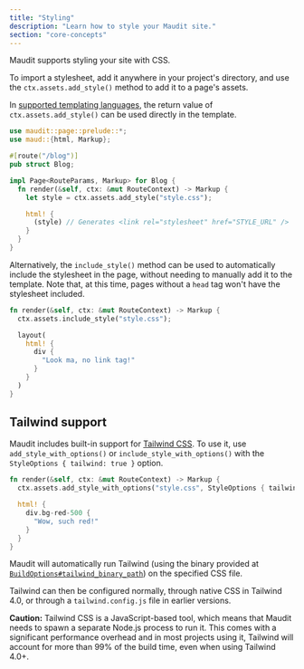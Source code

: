 ```yaml
---
title: "Styling"
description: "Learn how to style your Maudit site."
section: "core-concepts"
---
```


Maudit supports styling your site with CSS.

To import a stylesheet, add it anywhere in your project's directory, and use the `ctx.assets.add_style()` method to add it to a page's assets.

In [supported templating languages](/docs/templating/), the return value of `ctx.assets.add_style()` can be used directly in the template.

```rs
use maudit::page::prelude::*;
use maud::{html, Markup};

#[route("/blog")]
pub struct Blog;

impl Page<RouteParams, Markup> for Blog {
  fn render(&self, ctx: &mut RouteContext) -> Markup {
    let style = ctx.assets.add_style("style.css");

    html! {
      (style) // Generates <link rel="stylesheet" href="STYLE_URL" />
    }
  }
}
```

Alternatively, the `include_style()` method can be used to automatically include the stylesheet in the page, without needing to manually add it to the template. Note that, at this time, pages without a `head` tag won't have the stylesheet included.

```rs
fn render(&self, ctx: &mut RouteContext) -> Markup {
  ctx.assets.include_style("style.css");

  layout(
    html! {
      div {
        "Look ma, no link tag!"
      }
    }
  )
}
```

## Tailwind support

Maudit includes built-in support for [Tailwind CSS](https://tailwindcss.com/). To use it, use `add_style_with_options()` or `include_style_with_options()` with the `StyleOptions { tailwind: true }` option.

```rs
fn render(&self, ctx: &mut RouteContext) -> Markup {
  ctx.assets.add_style_with_options("style.css", StyleOptions { tailwind: true });

  html! {
    div.bg-red-500 {
      "Wow, such red!"
    }
  }
}
```

Maudit will automatically run Tailwind (using the binary provided at [`BuildOptions#tailwind_binary_path`](https://docs.rs/maudit/latest/maudit/struct.BuildOptions.html#structfield.tailwind_binary_path)) on the specified CSS file.

Tailwind can then be configured normally, through native CSS in Tailwind 4.0, or through a `tailwind.config.js` file in earlier versions.

**Caution:** Tailwind CSS is a JavaScript-based tool, which means that Maudit needs to spawn a separate Node.js process to run it. This comes with a significant performance overhead and in most projects using it, Tailwind will account for more than 99% of the build time, even when using Tailwind 4.0+.
